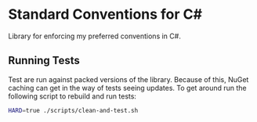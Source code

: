 # Standard Conventions for C#

Library for enforcing my preferred conventions in C#.

## Running Tests

Test are run against packed versions of the library. Because of this, NuGet
caching can get in the way of tests seeing updates. To get around run the
following script to rebuild and run tests:

```bash
HARD=true ./scripts/clean-and-test.sh
```
